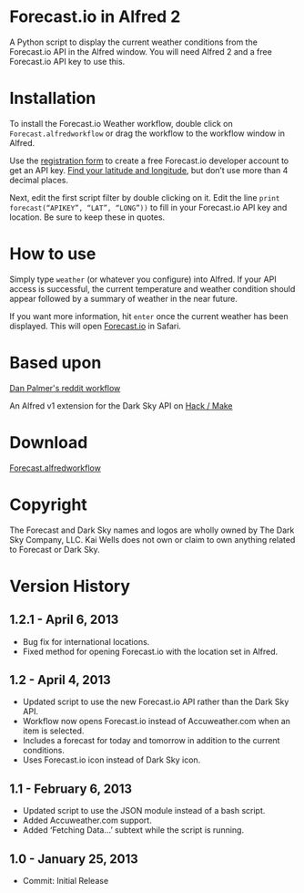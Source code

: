 Forecast.io in Alfred 2
===============

A Python script to display the current weather conditions from the Forecast.io API in the Alfred window. You will need Alfred 2 and a free Forecast.io API key to use this.

# Installation

To install the Forecast.io Weather workflow, double click on ```Forecast.alfredworkflow``` or drag the workflow to the workflow window in Alfred.

Use the [registration form](https://developer.forecast.io/register) to create a free Forecast.io developer account to get an API key. [Find your latitude and longitude](http://stevemorse.org/jcal/latlon.php), but don’t use more than 4 decimal places.

Next, edit the first script filter by double clicking on it. Edit the line ```print forecast(“APIKEY”, “LAT”, “LONG”))``` to fill in your Forecast.io API key and location. Be sure to keep these in quotes.

# How to use

Simply type ```weather``` (or whatever you configure) into Alfred. If your API access is successful, the current temperature and weather condition should appear followed by a summary of weather in the near future.

If you want more information, hit ```enter``` once the current weather has been displayed. This will open [Forecast.io](http://forecast.io) in Safari.

# Based upon

[Dan Palmer's reddit workflow](http://danpalmer.me/blog/articles/2013-01-12-reddit-workflow-for-alfred-20.html)

An Alfred v1 extension for the Dark Sky API on [Hack / Make](http://hackmake.org/2012/11/dark-sky-alfred-extension)

# Download

[Forecast.alfredworkflow](https://github.com/quells/darksky-weather-alfred2/blob/master/Forecast.alfredworkflow?raw=true)

# Copyright

The Forecast and Dark Sky names and logos are wholly owned by The Dark Sky Company, LLC. Kai Wells does not own or claim to own anything related to Forecast or Dark Sky.

# Version History

## 1.2.1 - April 6, 2013

- Bug fix for international locations.
- Fixed method for opening Forecast.io with the location set in Alfred.

## 1.2 - April 4, 2013

- Updated script to use the new Forecast.io API rather than the Dark Sky API.
- Workflow now opens Forecast.io instead of Accuweather.com when an item is selected.
- Includes a forecast for today and tomorrow in addition to the current conditions.
- Uses Forecast.io icon instead of Dark Sky icon.

## 1.1 - February 6, 2013

- Updated script to use the JSON module instead of a bash script.
- Added Accuweather.com support.
- Added ‘Fetching Data…’ subtext while the script is running.

## 1.0 - January 25, 2013

- Commit: Initial Release
